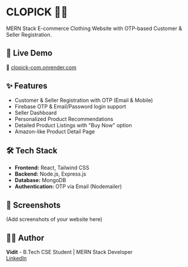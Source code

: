 # CLOPICK 👕🛒
MERN Stack E-commerce Clothing Website with OTP-based Customer & Seller Registration.

## 🚀 Live Demo
🔗 [clopick-com.onrender.com](https://clopick-com.onrender.com)

## ✨ Features
- Customer & Seller Registration with OTP (Email & Mobile)
- Firebase OTP & Email/Password login support
- Seller Dashboard
- Personalized Product Recommendations
- Detailed Product Listings with "Buy Now" option
- Amazon-like Product Detail Page

## 🛠️ Tech Stack
- **Frontend:** React, Tailwind CSS  
- **Backend:** Node.js, Express.js  
- **Database:** MongoDB  
- **Authentication:** OTP via Email (Nodemailer)

## 📸 Screenshots
(Add screenshots of your website here)

## 👨‍💻 Author
**Vidit** - B.Tech CSE Student | MERN Stack Developer  
[LinkedIn](https://www.linkedin.com/in/codevidit/)
